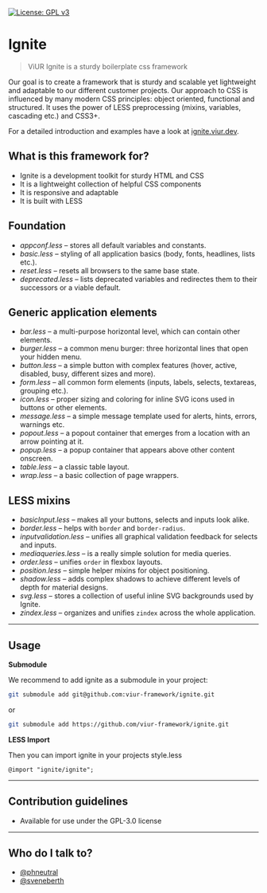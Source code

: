 [![License: GPL v3](https://img.shields.io/badge/License-GPL%20v3-blue.svg)](https://raw.githubusercontent.com/viur-ignite/ignite/master/LICENSE)

# Ignite
> ViUR Ignite is a sturdy boilerplate css framework 

Our goal is to create a framework that is sturdy and scalable 
yet lightweight and adaptable to our different customer projects.
Our approach to CSS is influenced by many modern CSS principles: object oriented, functional and structured.
It uses the power of LESS preprocessing (mixins, variables, cascading etc.) and CSS3+. 

For a detailed introduction and examples have a look at [ignite.viur.dev](https://ignite.viur.dev).

## What is this framework for?
* Ignite is a development toolkit for sturdy HTML and CSS
* It is a lightweight collection of helpful CSS components
* It is responsive and adaptable
* It is built with LESS

## Foundation
* _appconf.less_ – stores all default variables and constants.
* _basic.less_ – styling of all application basics (body, fonts, headlines, lists etc.).
* _reset.less_ – resets all browsers to the same base state.
* _deprecated.less_ – lists deprecated variables and redirectes them to their successors or a viable default.

## Generic application elements
* _bar.less_ – a multi-purpose horizontal level, which can contain other elements.
* _burger.less_ – a common menu burger: three horizontal lines that open your hidden menu.
* _button.less_ – a simple button with complex features (hover, active, disabled, busy, different sizes and more).
* _form.less_ – all common form elements (inputs, labels, selects, textareas, grouping etc.).
* _icon.less_ – proper sizing and coloring for inline SVG icons used in buttons or other elements.
* _message.less_ – a simple message template used for alerts, hints, errors, warnings etc.
* _popout.less_ – a popout container that emerges from a location with an arrow pointing at it.
* _popup.less_ – a popup container that appears above other content onscreen.
* _table.less_ – a classic table layout.
* _wrap.less_ – a basic collection of page wrappers.

## LESS mixins
* _basicInput.less_ – makes all your buttons, selects and inputs look alike.
* _border.less_ – helps with `border` and `border-radius`.
* _inputvalidation.less_ – unifies all graphical validation feedback for selects and inputs.
* _mediaqueries.less_ – is a really simple solution for media queries.
* _order.less_ – unifies `order` in flexbox layouts.
* _position.less_ – simple helper mixins for object positioning.
* _shadow.less_ – adds complex shadows to achieve different levels of depth for material designs.
* _svg.less_ – stores a collection of useful inline SVG backgrounds used by Ignite.
* _zindex.less_ – organizes and unifies `zindex` across the whole application.

---

## Usage

**Submodule**

We recommend to add ignite as a submodule in your project:
```bash
git submodule add git@github.com:viur-framework/ignite.git
```
or
```bash
git submodule add https://github.com/viur-framework/ignite.git
```

**LESS Import**

Then you can import ignite in your projects style.less
```less
@import "ignite/ignite";
```

---

## Contribution guidelines
* Available for use under the GPL-3.0 license

---

## Who do I talk to?
* [@phneutral](https://github.com/phneutral)
* [@sveneberth](https://github.com/sveneberth)
